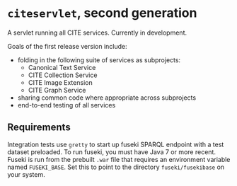 # `citeservlet`, second generation

A servlet running all CITE services.  Currently in development.  


Goals of the first release version include: 

- folding in the following suite of services as subprojects:
    - Canonical Text Service
    - CITE Collection Service
    - CITE Image Extension
    - CITE Graph Service
- sharing common code where appropriate across subprojects
- end-to-end testing of all services






## Requirements ##

Integration tests use `gretty` to start up fuseki SPARQL endpoint with a test dataset preloaded.  To run fuseki, you must have Java 7 or more recent.  Fuseki is run from the prebuilt `.war` file that requires an environment variable named `FUSEKI_BASE`.  Set this to point to the directory `fuseki/fusekibase` on your system.
